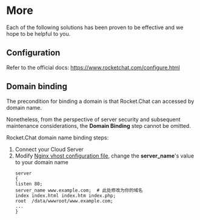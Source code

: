 # More

Each of the following solutions has been proven to be effective and we hope to be helpful to you.

## Configuration 

Refer to the official docs: https://www.rocketchat.com/configure.html

## Domain binding

The precondition for binding a domain is that Rocket.Chat can accessed by domain name.

Nonetheless, from the perspective of server security and subsequent maintenance considerations, the **Domain Binding** step cannot be omitted.

Rocket.Chat domain name binding steps:

1. Connect your Cloud Server
2. Modify [Nginx vhost configuration file](/stack-components.md#nginx), change the **server_name**'s value to your domain name
   ```text
   server
   {
   listen 80;
   server_name www.example.com;  # 此处修改为你的域名
   index index.html index.htm index.php;
   root  /data/wwwroot/www.example.com;
   ...
   }
   ```